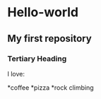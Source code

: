 Hello-world
===========

My first repository
-------------------

### Tertiary Heading

I love:

*coffee
*pizza
*rock climbing

